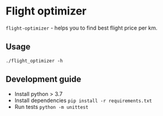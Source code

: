 # Flight optimizer

`flight-optimizer` - helps you to find best flight price per km.

## Usage
```
./flight_optimizer -h
```

## Development guide
* Install python > 3.7
* Install dependencies `pip install -r requirements.txt`
* Run tests `python -m unittest`

